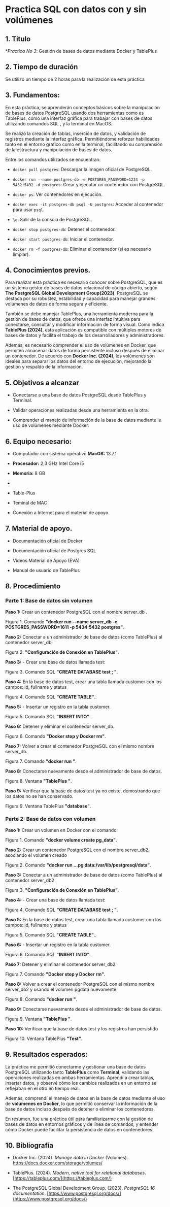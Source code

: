 # Practica SQL con datos con y sin volúmenes

## 1. Titulo

**Practica No 3*: Gestión de bases de datos mediante Docker y TablePlus

## 2. Tiempo de duración

Se utilizo un tiempo de 2 horas para la realización de esta práctica

## 3. Fundamentos:


En esta práctica, se aprenderán conceptos básicos sobre la manipulación de bases de datos PostgreSQL usando dos herramientas como es TablePlus, como una interfaz gráfica para trabajar con bases de datos  utilizando comandos SQL , y la terminal en MacOS.

Se realizó la creación de tablas, inserción de datos, y validación de registros mediante la interfaz gráfica. Permitiéndome reforzar habilidades tanto en el entorno gráfico como en la terminal, facilitando su comprensión de la estructura y manipulación de bases de datos.

Entre los comandos utilizados se encuentran:

- `docker pull postgres`: Descargar la imagen oficial de PostgreSQL.
    
- `docker run --name postgres-db -e POSTGRES_PASSWORD=1234 -p 5432:5432 -d postgres`: Crear y ejecutar un contenedor con PostgreSQL.
    
- `docker ps`: Ver contenedores en ejecución.
    
- `docker exec -it postgres-db psql -U postgres`: Acceder al contenedor para usar `psql`.
    
- `\q`: Salir de la consola de PostgreSQL.
    
- `docker stop postgres-db`: Detener el contenedor.
    
- `docker start postgres-db`: Iniciar el contenedor.
    
- `docker rm -f postgres-db`: Eliminar el contenedor (si es necesario limpiar).

## 4. Conocimientos previos.

Para realizar esta práctica es necesario conocer sobre PostgreSQL, que es un sistema gestor de bases de datos relacional de código abierto, según **The PostgreSQL Global Development Group(2023)**, PostgreSQL se destaca por su robustez, estabilidad y capacidad para manejar grandes volúmenes de datos de forma segura y eficiente.

También se debe manejar TablePlus, una herramienta moderna para la gestión de bases de datos, que ofrece una interfaz intuitiva para conectarse, consultar y modificar información de forma visual. Como indica **TablePlus (2024)**, esta aplicación es compatible con múltiples motores de bases de datos y facilita el trabajo de los desarrolladores y administradores.

Además, es necesario comprender el uso de volúmenes en Docker, que permiten almacenar datos de forma persistente incluso después de eliminar un contenedor. De acuerdo con **Docker Inc. (2024)**, los volúmenes son ideales para separar los datos del entorno de ejecución, mejorando la gestión y respaldo de la información.

## 5. Objetivos a alcanzar

- Conectarse a una base de datos PostgreSQL desde TablePlus y Terminal.
    
- Validar operaciones realizadas desde una herramienta en la otra.

- Comprender el manejo de información de la base de datos mediante le uso de volúmenes mediante Docker.

## 6. Equipo necesario:

- Computador con sistema operativo **MacOS:** 13.7.1

- **Procesador:** 2,3 GHz Intel Core i5

- **Memoria:** 8 GB
-
- Table-Plus

- Teminal de MAC

- Conexión a Internet para el material de apoyo


## 7. Material de apoyo.

- Documentación oficial de Docker

- Documentación oficial de Postgres SQL

- Videos Material de Apoyo (EVA)

- Manual de usuario de TablePlus

## 8. Procedimiento

### **Parte 1: Base de datos sin volumen**

**Paso 1:** Crear un contenedor PostgreSQL con el nombre server_db .

  

Figura 1. Comando **"docker run --name server_db -e POSTGRES_PASSWORD=1611 -p 5434:5432 postgres"**.

  



  
  

**Paso 2:** Conectar a un administrador de base de datos (como TablePlus) al contenedor server_db.

  

Figura 2. **"Configuración de Conexión en TablePlus"**.

  



  
  

**Paso 3:** - Crear una base de datos llamada test:

  

Figura 3. Comando SQL **"CREATE DATABASE test ; "**.

  



  

**Paso 4:** En la base de datos test, crear una tabla llamada customer con los campos: id, fullname y status

  

Figura 4. Comando SQL  **"CREATE TABLE"**..

  
  

**Paso 5:** - Insertar un registro en la tabla customer.

  

Figura 5. Comando SQL **"INSERT INTO"**.

  


  

**Paso 6:** Detener y eliminar el contenedor server_db.

  

Figura 6. Comando **"Docker stop y Docker rm"**.

  


  

**Paso 7:** Volver a crear el contenedor PostgreSQL con el mismo nombre server_db.

  

Figura 7. Comando **"docker run "**.

  

  

**Paso 8:** Conectarse nuevamente desde el administrador de base de datos.

  

Figura 8. Ventana **"TablePlus "**.

  
  

**Paso 9:** Verificar que la base de datos test ya no existe, demostrando que los datos no se han conservado.

  

Figura 9. Ventana TablePlus **"database"**.

  

### **Parte 2: Base de datos con volumen**
  

**Paso 1:** Crear un volumen en Docker con el comando:

  

Figura 1. Comando **"docker volume create pg_data"**.

  

  

**Paso 2:** Crear un contenedor PostgreSQL con el nombre server_db2, asociando el volumen creado

  

Figura 2. Comando **"docker run ...pg data:/var/lib/postgresql/data"**.

  

**Paso 3:** Conectar a un administrador de base de datos (como TablePlus) al contenedor server_db2

  

Figura 3. **"Configuración de Conexión en TablePlus"**.

  

  

**Paso 4:** - Crear una base de datos llamada test:

  

Figura 4. Comando SQL **"CREATE DATABASE test ; "**.

  



  

**Paso 5:** En la base de datos test, crear una tabla llamada customer con los campos: id, fullname y status

  

Figura 5. Comando SQL  **"CREATE TABLE"**..

  
  

**Paso 6:** - Insertar un registro en la tabla customer.

  

Figura 6. Comando SQL **"INSERT INTO"**.

  


  

**Paso 7:** Detener y eliminar el contenedor server_db2.

  

Figura 7. Comando **"Docker stop y Docker rm"**.

  


  

**Paso 8:** Volver a crear el contenedor PostgreSQL con el mismo nombre server_db2 y usando el volumen pgdata nuevamente.

  

Figura 8. Comando **"docker run "**.

  

  

**Paso 9:** Conectarse nuevamente desde el administrador de base de datos.

  

Figura 9. Ventana **"TablePlus "**.

  
  

**Paso 10:** Verificar que la base de datos test y los registros han persistido

  

Figura 10. Ventana TablePlus **"Test"**.




## 9. Resultados esperados:

La práctica me permitió conectarme y gestionar una base de datos PostgreSQL utilizando tanto **TablePlus** como **Terminal**, validando las operaciones realizadas en ambas herramientas. Aprendí a crear tablas, insertar datos, y observé cómo los cambios realizados en un entorno se reflejaban en el otro en tiempo real.

Además, comprendí el manejo de datos en la base de datos mediante el uso de **volúmenes en Docker**, lo que permitió conservar la información de la base de datos incluso después de detener o eliminar los contenedores.

En resumen, fue una práctica útil para familiarizarme con la gestión de bases de datos en entornos gráficos y de línea de comandos, y entender cómo Docker puede facilitar la persistencia de datos en contenedores.


## 10. Bibliografía



- Docker Inc. (2024). _Manage data in Docker_ (Volumes). https://docs.docker.com/storage/volumes/

- TablePlus. (2024). _Modern, native tool for relational databases_. [https://tableplus.com/](https://tableplus.com/)

- The PostgreSQL Global Development Group. (2023). _PostgreSQL 16 documentation_. [https://www.postgresql.org/docs/](https://www.postgresql.org/docs/)

